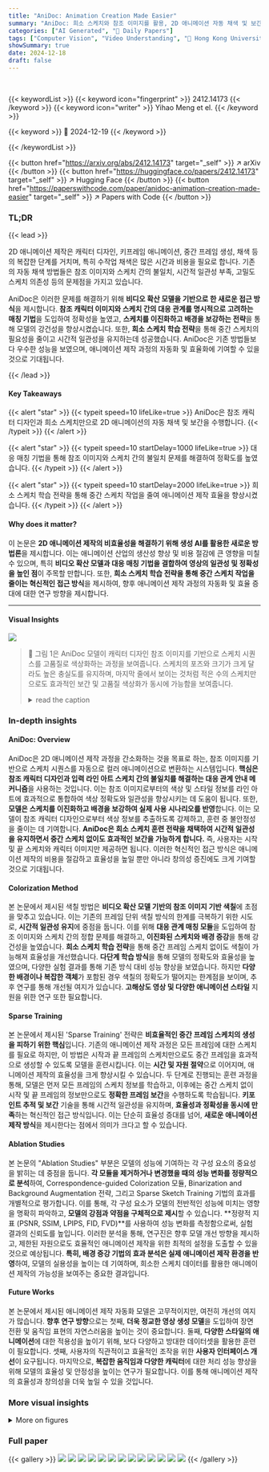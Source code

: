 ```yaml
---
title: "AniDoc: Animation Creation Made Easier"
summary: "AniDoc: 희소 스케치와 참조 이미지를 활용, 2D 애니메이션 자동 채색 및 보간을 구현하는 혁신적 AI 모델!"
categories: ["AI Generated", "🤗 Daily Papers"]
tags: ["Computer Vision", "Video Understanding", "🏢 Hong Kong University of Science and Technology",]
showSummary: true
date: 2024-12-18
draft: false
---
```


<br>

{{< keywordList >}}
{{< keyword icon="fingerprint" >}} 2412.14173 {{< /keyword >}}
{{< keyword icon="writer" >}} Yihao Meng et el. {{< /keyword >}}
 
{{< keyword >}} 🤗 2024-12-19 {{< /keyword >}}
 
{{< /keywordList >}}

{{< button href="https://arxiv.org/abs/2412.14173" target="_self" >}}
↗ arXiv
{{< /button >}}
{{< button href="https://huggingface.co/papers/2412.14173" target="_self" >}}
↗ Hugging Face
{{< /button >}}
{{< button href="https://paperswithcode.com/paper/anidoc-animation-creation-made-easier" target="_self" >}}
↗ Papers with Code
{{< /button >}}




### TL;DR


{{< lead >}}

2D 애니메이션 제작은 캐릭터 디자인, 키프레임 애니메이션, 중간 프레임 생성, 채색 등의 복잡한 단계를 거치며, 특히 수작업 채색은 많은 시간과 비용을 필요로 합니다. 기존의 자동 채색 방법들은 참조 이미지와 스케치 간의 불일치, 시간적 일관성 부족, 고밀도 스케치 의존성 등의 문제점을 가지고 있습니다. 

AniDoc은 이러한 문제를 해결하기 위해 **비디오 확산 모델을 기반으로 한 새로운 접근 방식**을 제시합니다.  **참조 캐릭터 이미지와 스케치 간의 대응 관계를 명시적으로 고려하는 매칭 기법**을 도입하여 정확성을 높였고, **스케치를 이진화하고 배경을 보강하는 전략**을 통해 모델의 강건성을 향상시켰습니다. 또한, **희소 스케치 학습 전략**을 통해 중간 스케치의 필요성을 줄이고 시간적 일관성을 유지하는데 성공했습니다. AniDoc은 기존 방법들보다 우수한 성능을 보였으며, 애니메이션 제작 과정의 자동화 및 효율화에 기여할 수 있을 것으로 기대됩니다.

{{< /lead >}}


#### Key Takeaways

{{< alert "star" >}}
{{< typeit speed=10 lifeLike=true >}} AniDoc은 참조 캐릭터 디자인과 희소 스케치만으로 2D 애니메이션의 자동 채색 및 보간을 수행합니다. {{< /typeit >}}
{{< /alert >}}

{{< alert "star" >}}
{{< typeit speed=10 startDelay=1000 lifeLike=true >}} 대응 매칭 기법을 통해 참조 이미지와 스케치 간의 불일치 문제를 해결하여 정확도를 높였습니다. {{< /typeit >}}
{{< /alert >}}

{{< alert "star" >}}
{{< typeit speed=10 startDelay=2000 lifeLike=true >}} 희소 스케치 학습 전략을 통해 중간 스케치 작업을 줄여 애니메이션 제작 효율을 향상시켰습니다. {{< /typeit >}}
{{< /alert >}}

#### Why does it matter?
이 논문은 **2D 애니메이션 제작의 비효율성을 해결하기 위해 생성 AI를 활용한 새로운 방법론**을 제시합니다.  이는 애니메이션 산업의 생산성 향상 및 비용 절감에 큰 영향을 미칠 수 있으며, 특히 **비디오 확산 모델과 대응 매칭 기법을 결합하여 영상의 일관성 및 정확성을 높인 점**이 주목할 만합니다. 또한, **희소 스케치 학습 전략을 통해 중간 스케치 작업을 줄이는 혁신적인 접근 방식**을 제시하여, 향후 애니메이션 제작 과정의 자동화 및 효율 증대에 대한 연구 방향을 제시합니다.

------
#### Visual Insights



![](https://arxiv.org/html/2412.14173/x2.png)

> 🔼 그림 1은 AniDoc 모델이 캐릭터 디자인 참조 이미지를 기반으로 스케치 시퀀스를 고품질로 색상화하는 과정을 보여줍니다. 스케치의 포즈와 크기가 크게 달라도 높은 충실도를 유지하며, 마지막 줄에서 보이는 것처럼 적은 수의 스케치만으로도 효과적인 보간 및 고품질 색상화가 동시에 가능함을 보여줍니다.
> <details>
> <summary>read the caption</summary>
> Figure 1: AniDoc colorizes a sequence of sketches based on a character design reference with high fidelity, even when the sketches significantly differ in pose and scale. Additionally, the model supports sparse sketch inputs, enabling effective interpolation and high-quality colorization simultaneously, as shown in the last row.
> </details>







### In-depth insights


#### AniDoc: Overview
AniDoc은 2D 애니메이션 제작 과정을 간소화하는 것을 목표로 하는, 참조 이미지를 기반으로 스케치 시퀀스를 자동으로 컬러 애니메이션으로 변환하는 시스템입니다. **핵심은 참조 캐릭터 디자인과 입력 라인 아트 스케치 간의 불일치를 해결하는 대응 관계 안내 메커니즘**을 사용하는 것입니다. 이는 참조 이미지로부터의 색상 및 스타일 정보를 라인 아트에 효과적으로 통합하여 색상 정확도와 일관성을 향상시키는 데 도움이 됩니다. 또한, **모델은 스케치를 이진화하고 배경을 보강하여 실제 사용 시나리오를 반영**합니다. 이는 모델이 참조 캐릭터 디자인으로부터 색상 정보를 추출하도록 강제하고, 훈련 중 불안정성을 줄이는 데 기여합니다.  **AniDoc은 희소 스케치 훈련 전략을 채택하여 시간적 일관성을 유지하면서 중간 스케치 없이도 효과적인 보간을 가능하게 합니다.**  즉, 사용자는 시작 및 끝 스케치와 캐릭터 이미지만 제공하면 됩니다. 이러한 혁신적인 접근 방식은 애니메이션 제작의 비용을 절감하고 효율성을 높일 뿐만 아니라 창의성 증진에도 크게 기여할 것으로 기대됩니다.

#### Colorization Method
본 논문에서 제시된 색칠 방법은 **비디오 확산 모델 기반의 참조 이미지 기반 색칠**에 초점을 맞추고 있습니다. 이는 기존의 프레임 단위 색칠 방식의 한계를 극복하기 위한 시도로, **시간적 일관성 유지**에 중점을 둡니다. 이를 위해 **대응 관계 매칭 모듈**을 도입하여 참조 이미지와 스케치 간의 정합 문제를 해결하고, **이진화된 스케치와 배경 증강**을 통해 강건성을 높였습니다.  **희소 스케치 학습 전략**을 통해 중간 프레임 스케치 없이도 색칠이 가능해져 효율성을 개선했습니다.  **다단계 학습 방식**을 통해 모델의 정확도와 효율성을 높였으며, 다양한 실험 결과를 통해 기존 방식 대비 성능 향상을 보였습니다. 하지만 **다양한 배경이나 복잡한 객체**가 포함된 경우 색칠의 정확도가 떨어지는 한계점을 보이며, 추후 연구를 통해 개선될 여지가 있습니다.  **고해상도 영상 및 다양한 애니메이션 스타일** 지원을 위한 연구 또한 필요합니다.

#### Sparse Training
본 논문에서 제시된 'Sparse Training' 전략은 **비효율적인 중간 프레임 스케치의 생성을 피하기 위한 핵심**입니다.  기존의 애니메이션 제작 과정은 모든 프레임에 대한 스케치를 필요로 하지만, 이 방법은 시작과 끝 프레임의 스케치만으로도 중간 프레임을 효과적으로 생성할 수 있도록 모델을 훈련시킵니다.  이는 **시간 및 자원 절약**으로 이어지며, 애니메이션 제작의 효율성을 크게 향상시킬 수 있습니다.  두 단계로 진행되는 훈련 과정을 통해, 모델은 먼저 모든 프레임의 스케치 정보를 학습하고, 이후에는 중간 스케치 없이 시작 및 끝 프레임의 정보만으로도 **정확한 프레임 보간**을 수행하도록 학습됩니다.  **키포인트 추적 및 보간** 기술을 통해 시간적 일관성을 유지하며,  **효율성과 정확성을 동시에 만족**하는 혁신적인 접근 방식입니다.  이는 단순히 효율성 증대를 넘어, **새로운 애니메이션 제작 방식**을 제시한다는 점에서 의미가 크다고 할 수 있습니다.

#### Ablation Studies
본 논문의 "Ablation Studies" 부분은 모델의 성능에 기여하는 각 구성 요소의 중요성을 밝히는 데 중점을 둡니다. **각 모듈을 제거하거나 변경했을 때의 성능 변화를 정량적으로 분석**하여, Correspondence-guided Colorization 모듈, Binarization and Background Augmentation 전략, 그리고 Sparse Sketch Training 기법의 효과를 개별적으로 평가합니다. 이를 통해, 각 구성 요소가 모델의 전반적인 성능에 미치는 영향을 명확히 파악하고, **모델의 강점과 약점을 구체적으로 제시**할 수 있습니다.  **정량적 지표 (PSNR, SSIM, LPIPS, FID, FVD)**를 사용하여 성능 변화를 측정함으로써, 실험 결과의 신뢰도를 높입니다. 이러한 분석을 통해, 연구진은 향후 모델 개선 방향을 제시하고, 제한된 자원으로도 효율적인 애니메이션 제작을 위한 최적의 설정을 도출할 수 있을 것으로 예상됩니다.  **특히, 배경 증강 기법의 효과 분석은 실제 애니메이션 제작 환경을 반영**하여, 모델의 실용성을 높이는 데 기여하며, 희소한 스케치 데이터를 활용한 애니메이션 제작의 가능성을 보여주는 중요한 결과입니다.

#### Future Works
본 논문에서 제시된 애니메이션 제작 자동화 모델은 고무적이지만, 여전히 개선의 여지가 많습니다. **향후 연구 방향**으로는 첫째, **더욱 정교한 영상 생성 모델**을 도입하여 장면 전환 및 움직임 표현의 자연스러움을 높이는 것이 중요합니다.  둘째, **다양한 스타일의 애니메이션**에 대한 적용성을 높이기 위해, 보다 다양하고 방대한 데이터셋을 활용한 훈련이 필요합니다.  셋째, 사용자의 직관적이고 효율적인 조작을 위한 **사용자 인터페이스 개선**이 요구됩니다.  마지막으로, **복잡한 움직임과 다양한 캐릭터**에 대한 처리 성능 향상을 위해 모델의 효율성 및 안정성을 높이는 연구가 필요합니다. 이를 통해 애니메이션 제작의 효율성과 창의성을 더욱 높일 수 있을 것입니다.


### More visual insights

<details>
<summary>More on figures
</summary>


![](https://arxiv.org/html/2412.14173/x3.png)

> 🔼 이 그림은 2D 애니메이션 제작 과정의 워크플로우를 보여줍니다. 캐릭터 디자인, 주요 프레임 애니메이션, 중간 프레임 추가 및 채색의 네 가지 필수 단계를 순차적으로 나타냅니다. 각 단계는 애니메이션 제작에 필요한 작업과 시간을 보여주는 시각적 개요를 제공합니다.
> <details>
> <summary>read the caption</summary>
> Figure 2: Illustration of the workflow of 2D animation production.
> </details>



![](https://arxiv.org/html/2412.14173/x4.png)

> 🔼 그림 3은 AniDoc 파이프라인의 개요를 보여줍니다. AniDoc은 두 단계의 훈련 전략을 채택합니다. 첫 번째 단계인 밀집 스케치 훈련 단계에서는 참조 이미지와 훈련 비디오의 각 프레임 간에 일치하는 키포인트 쌍을 명시적으로 추출하고, 대응 관계를 나타내는 점 지도를 구성합니다. 두 번째 단계인 희소 스케치 훈련 단계에서는 중간 프레임 스케치를 제거하고, 시작 및 끝 프레임의 일치하는 점을 사용하여 점 궤적을 보간합니다. 이 점 궤적은 중간 프레임 생성을 안내하는 역할을 합니다.
> <details>
> <summary>read the caption</summary>
> Figure 3: Overview of AniDoc pipeline. We adopt a two-stage training strategy. In the dense-sketch training stage, we explicitly extract matching keypoints pairs between the reference image and each frame of the training video, constructing point maps to represent the correspondences. In the sparse-sketch training stage, we remove the intermediate frame sketches and use the matching points from the start and end frames to interpolate point trajectories, which guide the generation of the intermediate frames.
> </details>



![](https://arxiv.org/html/2412.14173/x5.png)

> 🔼 이 그림은 이전의 비디오 컬러링 방법 [21]이 비 이진화된 스케치를 사용할 때 발생하는 색 정보 누출 문제를 보여줍니다. 참조 이미지가 비어 있더라도, 비 이진화된 스케치가 주어지면 이전 방법은 실제 결과와 유사한 색상 패턴을 생성할 수 있습니다. 하지만 스케치를 이진화하면 컬러링 결과가 상당히 저하됩니다. 이는 이진화 과정을 통해 모델이 실제 색상 정보를 스케치 자체에서 학습하도록 강제함으로써 색 정보 누출 문제를 방지하기 때문입니다.
> <details>
> <summary>read the caption</summary>
> Figure 4: Illustration of color leakage issue in non-binarized sketch. For previous video colorization method [21], when given non-binarized sketch, even if the reference is an empty image, it can still generate colorized results with similar color pattern to the ground truth. After binarizing the sketch, the colorization results degrade significantly.
> </details>



![](https://arxiv.org/html/2412.14173/x6.png)

> 🔼 그림 5는 기준 이미지 기반의 애니메이션 색칠 작업에서 LVCD [21], LVCD+IP-Adapter [55], ID-animator [17], ToonCrafter [52] 네 가지 방법을 시각적으로 비교한 결과를 보여줍니다. 각 방법의 장단점을 다양한 애니메이션 클립을 통해 보여주며, 특히 참조 이미지와 스케치 간의 불일치, 시간적 일관성 유지, 그리고 다양한 스타일의 애니메이션 처리 능력을 비교 분석합니다. 그림을 통해 각 모델의 강점과 약점을 명확히 파악하여, 어떤 모델이 특정 애니메이션 작업에 가장 적합한지 판단하는 데 도움이 됩니다.
> <details>
> <summary>read the caption</summary>
> Figure 5: Visual comparison of reference-based colorization with four methods LVCD [21], LVCD+IP-Adapter [55], ID-animator [17], ToonCrafter [52].
> </details>



![](https://arxiv.org/html/2412.14173/x7.png)

> 🔼 그림 6은 AniDoc 모델의 성능에 각 구성 요소가 미치는 영향을 보여주는 실험 결과입니다.  'w/o matching'은 correspondence matching module을 사용하지 않았을 때,  'w/o binarize'는 이진화(binarization) 및 배경 증강(background augmentation)을 적용하지 않았을 때의 결과를 나타냅니다.  각 경우에 대한 정량적 지표(예: PSNR, SSIM, LPIPS, FID, FVD)를 비교하여, 각 구성 요소의 중요성을 보여줍니다.
> <details>
> <summary>read the caption</summary>
> Figure 6: Ablations on each component. “w/o matching” indicates without the corresponding matching module, “w/o binarize” indicates without binarization and background augmentation.
> </details>



![](https://arxiv.org/html/2412.14173/x8.png)

> 🔼 그림 7은 제안된 모델의 유연한 활용성을 보여줍니다. (a)는 동일한 참조 이미지를 사용하여 서로 다른 스케치들을 채색하는 모델의 능력을 보여줍니다. (b)는 다양한 참조 이미지에 대한 모델의 강건성을 보여주며, (c)는 희소 스케치를 사용한 생성 결과를 보여줍니다. 즉, 동일한 캐릭터 디자인을 사용하여 포즈나 스케일이 다른 여러 스케치를 일관되게 채색할 수 있음을 보여주고, 또한 다른 스타일의 캐릭터 디자인 이미지를 사용하여도 스케치를 정확하게 채색하며, 마지막으로 시작과 끝 스케치만으로도 중간 프레임을 매끄럽게 보간하여 애니메이션을 생성할 수 있음을 시각적으로 보여주는 그림입니다.
> <details>
> <summary>read the caption</summary>
> Figure 7: Illustration of the flexible usage of our model. Figure (a) shows the ability of using same reference to colorize different sketches. Figure (b) demonstrates the robustness to different references. Figure (c) shows the sparse-sketch generation results.
> </details>



![](https://arxiv.org/html/2412.14173/x9.png)

> 🔼 이 그림은 서로 다른 배경을 가진 동일한 캐릭터 이미지를 참조로 사용했을 때의 결과를 보여줍니다.  모델은 참조 이미지의 스타일을 유지하면서 다양한 배경 스타일을 생성할 수 있습니다.  캐릭터의 주요 특징(표정, 의상 등)은 일관되게 유지되지만 배경이 다양해짐으로써 시각적 풍부함이 더해집니다.
> <details>
> <summary>read the caption</summary>
> Figure S1: Illustration of reference with different backgrounds.
> </details>



![](https://arxiv.org/html/2412.14173/x10.png)

> 🔼 본 그림은 여러 캐릭터가 포함된 참조 이미지를 사용하는 상황을 보여줍니다. 제시된 방법은 각 캐릭터 간의 대응 관계를 정확하게 추론하고 각 캐릭터에 적절하게 색상을 적용할 수 있음을 보여줍니다.  이는 모델이 다양한 자세, 각도 또는 상대적 위치에서도 여러 캐릭터를 구분하고 색상을 정확하게 적용할 수 있음을 의미합니다.
> <details>
> <summary>read the caption</summary>
> Figure S2: Illustration of the multiple characters situation. When the reference image contains multiple characters, our method can correctly infer the correspondence and apply colorization to each character accordingly.
> </details>



![](https://arxiv.org/html/2412.14173/x11.png)

> 🔼 그림 S3은 논문의 C절인 '다양한 라인 아트 추출 방법'에서 다룬 내용을 보여줍니다. 서로 다른 라인 아트 추출 방법(기본 라인 아트 추출 방법, Anime Lineart, HED, PiDiNet)을 사용하여 추출한 결과를 보여주는 비교 그림입니다. 각 방법의 특징에 따라 라인의 두께나 디테일이 다르게 나타나며, 이에 따라 AniDoc 모델의 색상화 결과에도 차이가 있음을 시각적으로 보여줍니다.  결과적으로, 다양한 라인 아트 추출 방법에 대한 AniDoc 모델의 일반화 능력을 평가하기 위한 실험 결과를 보여주는 그림입니다.
> <details>
> <summary>read the caption</summary>
> Figure S3: Impact of different line art extraction methods.
> </details>



![](https://arxiv.org/html/2412.14173/x12.png)

> 🔼 그림 S4는 초기 훈련 단계(1만 스텝)에서 비디오 생성 모델이 주어진 참조 디자인과 매우 유사한 정지된 비디오를 생성한다는 것을 보여줍니다.  즉, 아직 훈련이 충분하지 않아서 동적인 비디오를 생성하지 못하고, 참조 이미지를 기반으로 정지된 이미지와 유사한 결과물을 만들어낸다는 것을 의미합니다. 이는 모델이 비디오 생성 능력을 제대로 학습하기 전의 초기 단계임을 시사합니다.
> <details>
> <summary>read the caption</summary>
> Figure S4: In the early training stage (10k step), the video generation model produces static videos that closely resemble the given reference design.
> </details>



![](https://arxiv.org/html/2412.14173/x13.png)

> 🔼 이 그림은 참조 색상 이미지와 이진화된 스케치 사이에서 의미론적 특징을 사용하여 매칭 키포인트를 효과적으로 찾을 수 있음을 보여줍니다.  간단히 말해, DIFT(Diffusion-based Invariant Feature Transform) 방법을 사용하여, 색상 정보가 포함된 참조 이미지와 색상 정보가 제거된 이진화된 스케치에서 서로 대응하는 특징점들을 정확하게 찾아 매칭시키는 과정을 시각적으로 보여줍니다. 이는 모델이 참조 이미지의 색상 정보를 스케치에 정확하게 적용하는 데 중요한 역할을 합니다.
> <details>
> <summary>read the caption</summary>
> Figure S5: Semantic feature can effectively find matching keypoints between reference color image and binarized sketch.
> </details>



</details>






### Full paper

{{< gallery >}}
<img src="paper_images/1.png" class="grid-w50 md:grid-w33 xl:grid-w25" />
<img src="paper_images/2.png" class="grid-w50 md:grid-w33 xl:grid-w25" />
<img src="paper_images/3.png" class="grid-w50 md:grid-w33 xl:grid-w25" />
<img src="paper_images/4.png" class="grid-w50 md:grid-w33 xl:grid-w25" />
<img src="paper_images/5.png" class="grid-w50 md:grid-w33 xl:grid-w25" />
<img src="paper_images/6.png" class="grid-w50 md:grid-w33 xl:grid-w25" />
<img src="paper_images/7.png" class="grid-w50 md:grid-w33 xl:grid-w25" />
<img src="paper_images/8.png" class="grid-w50 md:grid-w33 xl:grid-w25" />
<img src="paper_images/9.png" class="grid-w50 md:grid-w33 xl:grid-w25" />
<img src="paper_images/10.png" class="grid-w50 md:grid-w33 xl:grid-w25" />
<img src="paper_images/11.png" class="grid-w50 md:grid-w33 xl:grid-w25" />
<img src="paper_images/12.png" class="grid-w50 md:grid-w33 xl:grid-w25" />
<img src="paper_images/13.png" class="grid-w50 md:grid-w33 xl:grid-w25" />
{{< /gallery >}}